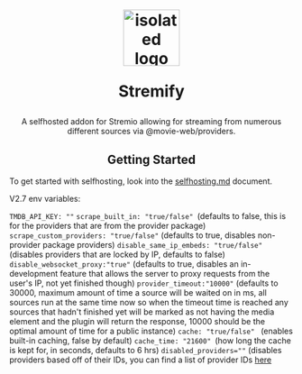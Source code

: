 <h1 align="center">
  <img src="https://avatars.githubusercontent.com/u/160156210?s=200&v=4" alt="isolated logo" width="100"/>
  <p>Stremify</p>
</h1>
<p align="center">A selfhosted addon for Stremio allowing for streaming from numerous different sources via @movie-web/providers.</p>
<h2 align="center"> Getting Started </h2>
To get started with selfhosting, look into the <a href="https://github.com/stremify/stremify/blob/main/selfhosting.md">selfhosting.md</a> document.

V2.7 env variables:

``TMDB_API_KEY: ""``
``scrape_built_in: "true/false" ``(defaults to false, this is for the providers that are from the provider package)
``scrape_custom_providers: "true/false"`` (defaults to true, disables non-provider package providers)
``disable_same_ip_embeds: "true/false"`` (disables providers that are locked by IP, defaults to false)
``disable_websocket_proxy:"true"`` (defaults to true, disables an in-development feature that allows the server to proxy requests from the user's IP, not yet finished though)
``provider_timeout:"10000"`` (defaults to 30000, maximum amount of time a source will be waited on in ms, all sources run at the same time now so when the timeout time is reached any sources that hadn't finished yet will be marked as not having the media element and the plugin will return the response, 10000 should be the optimal amount of time for a public instance)
``cache: "true/false" `` (enables built-in caching, false by default)
``cache_time: "21600" ``(how long the cache is kept for, in seconds, defaults to 6 hrs)
``disabled_providers=""`` (disables providers based off of their IDs, you can find a list of provider IDs [here](https://github.com/stremify/stremify/blob/v2.7/server/additional-sources/languages/custom-wrapper.ts)
